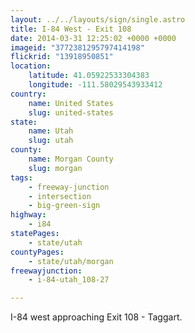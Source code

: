 ```yaml
---
layout: ../../layouts/sign/single.astro
title: I-84 West - Exit 108
date: 2014-03-31 12:25:02 +0000 +0000
imageid: "3772381295797414198"
flickrid: "13918950851"
location:
    latitude: 41.05922533304383
    longitude: -111.58029543933412
country:
    name: United States
    slug: united-states
state:
    name: Utah
    slug: utah
county:
    name: Morgan County
    slug: morgan
tags:
    - freeway-junction
    - intersection
    - big-green-sign
highway:
    - i84
statePages:
    - state/utah
countyPages:
    - state/utah/morgan
freewayjunction:
    - i-84-utah_108-27

---
```

I-84 west approaching Exit 108 - Taggart.